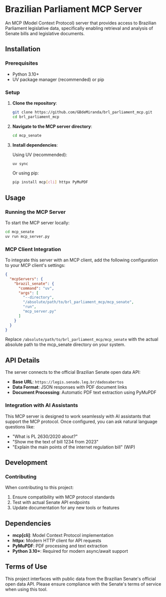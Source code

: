 # Brazilian Parliament MCP Server

An MCP (Model Context Protocol) server that provides access to Brazilian Parliament legislative data, specifically enabling retrieval and analysis of Senate bills and legislative documents.

## Installation

### Prerequisites

- Python 3.10+
- UV package manager (recommended) or pip

### Setup

1. **Clone the repository**:
   ```bash
   git clone https://github.com/GBdeMiranda/brl_parliament_mcp.git
   cd brl_parliament_mcp
   ```

2. **Navigate to the MCP server directory**:
   ```bash
   cd mcp_senate
   ```

3. **Install dependencies**:

   Using UV (recommended):
   ```bash
   uv sync
   ```

   Or using pip:
   ```bash
   pip install mcp[cli] httpx PyMuPDF
   ```

## Usage

### Running the MCP Server

To start the MCP server locally:

```bash
cd mcp_senate
uv run mcp_server.py
```

### MCP Client Integration

To integrate this server with an MCP client, add the following configuration to your MCP client's settings:

```json
{
  "mcpServers": {
    "brazil_senate": {
      "command": "uv",
      "args": [
        "--directory",
        "/absolute/path/to/brl_parliament_mcp/mcp_senate",
        "run",
        "mcp_server.py"
      ]
    }
  }
}
```

Replace `/absolute/path/to/brl_parliament_mcp/mcp_senate` with the actual absolute path to the mcp_senate directory on your system.


## API Details

The server connects to the official Brazilian Senate open data API:
- **Base URL**: `https://legis.senado.leg.br/dadosabertos`
- **Data Format**: JSON responses with PDF document links
- **Document Processing**: Automatic PDF text extraction using PyMuPDF

### Integration with AI Assistants

This MCP server is designed to work seamlessly with AI assistants that support the MCP protocol. Once configured, you can ask natural language questions like:

- "What is PL 2630/2020 about?"
- "Show me the text of bill 1234 from 2023"
- "Explain the main points of the internet regulation bill" (WiP)

## Development

### Contributing

When contributing to this project:

1. Ensure compatibility with MCP protocol standards
2. Test with actual Senate API endpoints
3. Update documentation for any new tools or features


## Dependencies

- **mcp[cli]**: Model Context Protocol implementation
- **httpx**: Modern HTTP client for API requests
- **PyMuPDF**: PDF processing and text extraction
- **Python 3.10+**: Required for modern async/await support

## Terms of Use

This project interfaces with public data from the Brazilian Senate's official open data API. Please ensure compliance with the Senate's terms of service when using this tool.